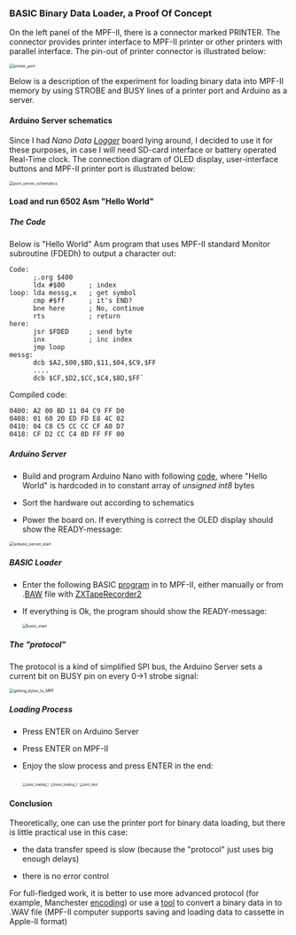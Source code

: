 ### BASIC Binary Data Loader, a Proof Of Concept

On the left panel of the MPF-II, there is a connector marked PRINTER. The connector provides printer interface to MPF-II printer or other printers with parallel interface. The pin-out of printer connector is illustrated below:

<img src="../Photos/printer_port.JPG" alt="printer_port" style="zoom:50%;" />

Below is a description of the experiment for loading binary data into MPF-II memory by using STROBE and BUSY lines of a printer port and Arduino as a server.

#### Arduino Server schematics

Since I had *Nano Data [Logger](https://publiclab.org/wiki/nano-data-logger)* board lying around, I decided to use it for these purposes, in case I will need SD-card interface or battery operated Real-Time clock. The connection diagram of OLED display, user-interface buttons and MPF-II printer port is illustrated below:

<img src="../Photos/port_server_schematics.png" alt="port_server_schematics" style="zoom:50%;" />

#### Load and run 6502 Asm "Hello World"

##### The Code

Below is  "Hello World" Asm program that uses MPF-II standard Monitor subroutine (FDEDh) to output a character out:

```assembly
Code:
      ;.org $400
      ldx #$00      ; index
loop: lda messg,x   ; get symbol
      cmp #$ff      ; it's END?
      bne here      ; No, continue
      rts           ; return
here:
      jsr $FDED     ; send byte
      inx           ; inc index
      jmp loop
messg:
      dcb $A2,$00,$BD,$11,$04,$C9,$FF
      ....
      dcb $CF,$D2,$CC,$C4,$8D,$FF`
```
Compiled code:

```assembly
0400: A2 00 BD 11 04 C9 FF D0
0408: 01 60 20 ED FD E8 4C 02
0410: 04 C8 C5 CC CC CF A0 D7
0418: CF D2 CC C4 8D FF FF 00
```

##### Arduino Server

- Build and program Arduino Nano with following [code](https://gitlab.com/vitasam/mpf-ii-retro-computer/-/blob/main/BasicDataLoader/BLoadServer.ino), where "Hello World" is hardcoded in to constant array of *unsigned int8* bytes

- Sort the hardware out according to schematics
- Power the board on. If everything is correct the OLED display should show the READY-message:

<img src="../Photos/arduino_server_start.jpg" alt="arduino_server_start" style="zoom:50%;" />

##### BASIC Loader

- Enter the following BASIC [program](https://gitlab.com/vitasam/mpf-ii-retro-computer/-/blob/main/BasicDataLoader/DLOA17.BAS) in to MPF-II, either manually or from .[BAW](https://gitlab.com/vitasam/mpf-ii-retro-computer/-/blob/main/BasicDataLoader/DLOA17.BAW) file with [ZXTapeRecorder2](https://trolsoft.ru/en/sch/zx-tapper)

- If everything is Ok, the program should show the READY-message:

  <img src="../Photos/basic_start.jpg" alt="basic_start" style="zoom:50%;" />

  

##### The "protocol"

The protocol is a kind of simplified SPI bus, the Arduino Server sets a current bit on BUSY pin on every 0->1 strobe signal:

<img src="../Photos/getting_bytes_to_MPF.png" alt="getting_bytes_to_MPF" style="zoom:50%;" />

##### Loading Process

- Press ENTER on Arduino Server

- Press ENTER on MPF-II

- Enjoy the slow process and press ENTER in the end:

  <img src="../Photos/basic_loading_1.jpg" alt="basic_loading_1" style="zoom:40%;" />

  <img src="../Photos/basic_loading_2.jpg" alt="basic_loading_2" style="zoom:40%;" />

  <img src="../Photos/sent_oled.jpg" alt="sent_oled" style="zoom:40%;" />



#### Conclusion

Theoretically, one can use the printer port for binary data loading, but there is little practical use in this case:

- the data transfer speed is slow (because the "protocol" just uses big enough delays)

- there is no error control

For full-fledged work, it is better to use more advanced protocol (for example, Manchester [encoding](https://en.wikipedia.org/wiki/Manchester_code)) or use a [tool](https://github.com/datajerk/c2t) to convert a binary data in to .WAV file (MPF-II computer supports saving and loading data to cassette in Apple-II format)
